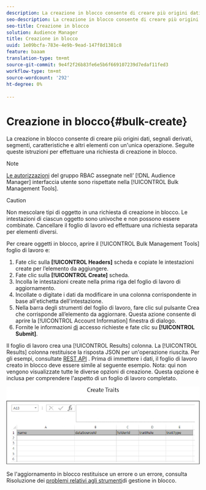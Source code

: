```yaml
---
description: La creazione in blocco consente di creare più origini dati, segnali derivati, segmenti, caratteristiche e altri elementi con un'unica operazione. Seguite queste istruzioni per effettuare una richiesta di creazione in blocco.
seo-description: La creazione in blocco consente di creare più origini dati, segnali derivati, segmenti, caratteristiche e altri elementi con un'unica operazione. Seguite queste istruzioni per effettuare una richiesta di creazione in blocco.
seo-title: Creazione in blocco
solution: Audience Manager
title: Creazione in blocco
uuid: 1e09bcfa-783e-4e9b-9ead-147f8d1381c8
feature: baaam
translation-type: tm+mt
source-git-commit: 9e4f2f26b83fe6e5b6f669107239d7edaf11fed3
workflow-type: tm+mt
source-wordcount: '292'
ht-degree: 0%

---
```



# Creazione in blocco{#bulk-create}

La creazione in blocco consente di creare più origini dati, segnali derivati, segmenti, caratteristiche e altri elementi con un&#39;unica operazione. Seguite queste istruzioni per effettuare una richiesta di creazione in blocco.

<!-- 

t_bulk_create.xml

 -->

>[!NOTE]
>
>[Le autorizzazioni](../../features/administration/administration-overview.md) del gruppo RBAC assegnate nell’ [!DNL Audience Manager] interfaccia utente sono rispettate nella [!UICONTROL Bulk Management Tools].

>[!CAUTION]
>
>Non mescolare tipi di oggetto in una richiesta di creazione in blocco. Le intestazioni di ciascun oggetto sono univoche e non possono essere combinate. Cancellare il foglio di lavoro ed effettuare una richiesta separata per elementi diversi.

Per creare oggetti in blocco, aprire il [!UICONTROL Bulk Management Tools] foglio di lavoro e:

1. Fate clic sulla **[!UICONTROL Headers]** scheda e copiate le intestazioni create per l’elemento da aggiungere.
2. Fate clic sulla **[!UICONTROL Create]** scheda.
3. Incolla le intestazioni create nella prima riga del foglio di lavoro di aggiornamento.
4. Incollate o digitate i dati da modificare in una colonna corrispondente in base all&#39;etichetta dell&#39;intestazione.
5. Nella barra degli strumenti del foglio di lavoro, fare clic sul pulsante Crea che corrisponde all’elemento da aggiornare.
Questa azione consente di aprire la [!UICONTROL Account Information] finestra di dialogo.
6. Fornite le informazioni [di](../../reference/bulk-management-tools/bulk-management-intro.md#auth-reqs) accesso richieste e fate clic su **[!UICONTROL Submit]**.

Il foglio di lavoro crea una [!UICONTROL Results] colonna. La [!UICONTROL Results] colonna restituisce la risposta JSON per un&#39;operazione riuscita. Per gli esempi, consultate [REST API](../../api/rest-api-main/rest-api-main.md) . Prima di immettere i dati, il foglio di lavoro creato in blocco deve essere simile al seguente esempio. Nota: qui non vengono visualizzate tutte le diverse opzioni di creazione. Questa opzione è inclusa per comprendere l&#39;aspetto di un foglio di lavoro completato.

![](assets/cretetraits.png)

Se l&#39;aggiornamento in blocco restituisce un errore o un errore, consulta Risoluzione dei [problemi relativi agli strumenti](../../reference/bulk-management-tools/bulk-troubleshooting.md)di gestione in blocco.
